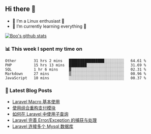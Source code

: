 ## Hi there 👋
* 🔭 I’m a Linux enthusiast 🐧️
* 🏃️ I’m currently learning everything 🏃️

[![Boo's github stats](https://github-readme-stats.vercel.app/api?username=0xAiKang)](https://github.com/anuraghazra/github-readme-stats)

<!-- [![Most Used Langs](https://github-readme-stats.vercel.app/api/top-langs/?username=0xAiKang)](https://github.com/anuraghazra/github-readme-stats) -->

### 📊 This week I spent my time on
<!--START_SECTION:waka-->
```text
Other        31 hrs 2 mins   ████████████████░░░░░░░░░   64.61 % 
PHP          15 hrs 13 mins  ████████░░░░░░░░░░░░░░░░░   31.69 % 
SQL          1 hr 6 mins     ▓░░░░░░░░░░░░░░░░░░░░░░░░   02.31 % 
Markdown     27 mins         ▒░░░░░░░░░░░░░░░░░░░░░░░░   00.96 % 
JavaScript   10 mins         ░░░░░░░░░░░░░░░░░░░░░░░░░   00.37 % 
```
<!--END_SECTION:waka-->

### 📕 Latest Blog Posts
<!-- BLOG-POST-LIST:START -->
- [Laravel Macro 基本使用](https://www.0x2beace.com/basic-use-of-laravel-macro/)
- [使用组合重构支付模块](https://www.0x2beace.com/reconstruct-the-payment-module-using-a-combination/)
- [如何在 Laravel 中使用子查询](https://www.0x2beace.com/how-to-use-subqueries-in-laravel/)
- [Laravel 完善 Error/Exception 的捕获与处理](https://www.0x2beace.com/laravel-improves-error-exception-capture-and-handling/)
- [Laravel 连接多个 Mysql 数据库](https://www.0x2beace.com/laravel-connects-to-multiple-mysql-databases/)
<!-- BLOG-POST-LIST:END -->

